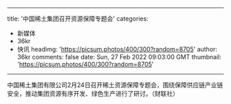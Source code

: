 
---
title: '中国稀土集团召开资源保障专题会'
categories: 
 - 新媒体
 - 36kr
 - 快讯
headimg: 'https://picsum.photos/400/300?random=8705'
author: 36kr
comments: false
date: Sun, 27 Feb 2022 09:03:00 GMT
thumbnail: 'https://picsum.photos/400/300?random=8705'
---

<div>   
中国稀土集团有限公司2月24日召开稀土资源保障专题会，围绕保障供应链产业链安全，推动集团资源有序开发、绿色生产进行了研讨。（财联社）  
</div>
            